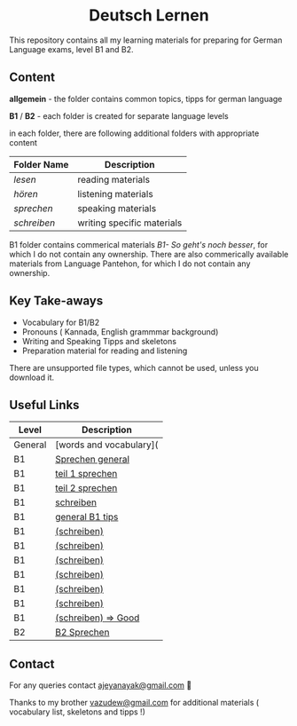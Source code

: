 <h1 align="center">Deutsch Lernen</h1>

This repository contains all my learning materials for preparing for German Language exams, level B1 and B2.


## Content

**allgemein** - the folder contains common topics, tipps for german language

**B1** / **B2** - each folder is created for separate language levels

in each folder, there are following additional folders with appropriate content

Folder Name | Description
----------|--------------
*lesen* |reading materials
*hören* | listening materials
*sprechen* | speaking materials
*schreiben* | writing specific materials

B1 folder contains commerical materials *B1- So geht's noch besser*, for which I do not contain any ownership.
There are also commerically available materials from Language Pantehon, for which I do not contain any ownership.

## Key Take-aways

* Vocabulary for B1/B2
* Pronouns ( Kannada, English grammmar background)
* Writing and Speaking Tipps and skeletons
* Preparation material for reading and listening

There are unsupported file types, which cannot be used, unless you download it.  

## Useful Links

Level |  Description    
|-----|------------
General | [words and vocabulary](|https://deutsch.lingolia.com/de/wortschatz)
B1| [Sprechen general](https://gfarmak.wordpress.com/2014/07/10/redemittel-b1-neu-modul-sprechen/)
B1| [teil 1 sprechen](https://www.wattpad.com/126795221-deutsch-lernen-b1-redemittel-um-etwas-zusammen-zu)
B1| [teil 2 sprechen](https://www.wattpad.com/126795994-deutsch-lernen-b1-redemittel-um-ein-thema-zu)
B1 | [schreiben](https://www.wattpad.com/126797062-deutsch-lernen-b1-redemittel-um-%C3%BCber-ein-thema-zu)
B1| [general B1 tips]( http://longua.org/b1.tips.php)
B1 | [(schreiben) ]( https://vk.com/topic-9110958_25005155)
B1 | [(schreiben) ]( https://gfarmak.wordpress.com/2011/02/16/redemittel-b1/) 
B1  | [(schreiben) ]( https://vk.com/doc223264608_289888426?hash=b272553c3ad9a7f0fc&dl=4ef3737b21891b1d3a)
B1 | [(schreiben) ]( http://www.goethe.de/ins/gb/lon/pro/meet-the-germans/materialien/lerntipps/Lerntipp_Leserbrief_schreiben.pdf) 
B1 | [(schreiben) ]( https://quizlet.com/279645799/b1-redemittel-schriftlicher-ausdruck-flash-cards/)
B1  |[(schreiben) ]( https://www.hamburg.de/contentblob/12385964/9b7f3e7ea85782f29624674bb7fd0d3a/data/schreibkompetenzen-trainieren.pdf )
B1 | [(schreiben) => Good ](https://gymnaziumtm.cz/files/dokumenty/DSD-I-Schriftliche-Kommunikation.pdf)
B2| [B2 Sprechen ]( http://bfu.goethe.de/b2_mod_2MX6/sprechen.php)

## Contact
For any queries contact ajeyanayak@gmail.com :rocket:

Thanks to my brother vazudew@gmail.com for additional materials ( vocabulary list, skeletons and tipps !)
